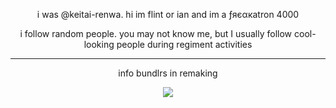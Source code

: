 

<p align="center">
i was @keitai-renwa. hi im flint or ian and im a ƒяєαкatron 4000
</p>

</p>
<p align="center">
i follow random people. you may not know me, but I usually follow cool-looking people during regiment activities
</p>

***

<p align="center">info bundlrs in remaking
</p>

<p align="center">
<img src="https://files.catbox.moe/7ky2m1.png" />
</p>
